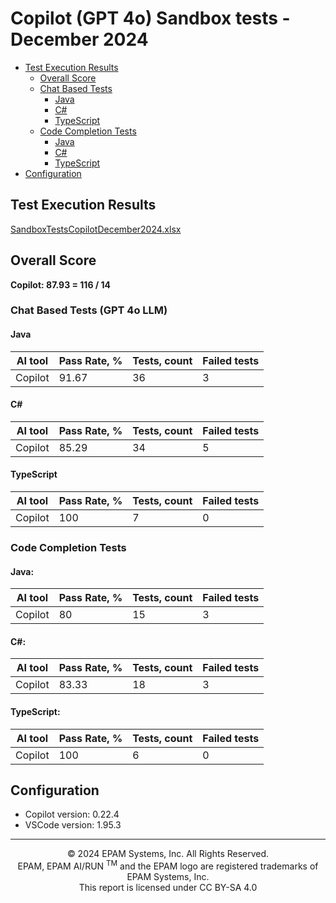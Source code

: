 # **Copilot (GPT 4o) Sandbox tests - December 2024**

- [Test Execution Results](#test-execution-results)
    - [Overall Score](#overall-score)
    - [Chat Based Tests](#chat-based-tests)
        - [Java](#java)
        - [C#](#c)
        - [TypeScript](#typescript)
    - [Code Completion Tests](#code-completion-tests)
        - [Java](#java-1)
        - [C#](#c-1)
        - [TypeScript](#typescript-1)
- [Configuration](#configuration)

## Test Execution Results
[SandboxTestsCopilotDecember2024.xlsx](../../../../reports/SandboxTestsCopilotGpt4oDecember2024.xlsx)

## Overall Score
**Copilot: 87.93 = 116 / 14**

### Chat Based Tests (GPT 4o LLM)

#### Java

| AI tool | Pass Rate, %  | Tests, count | Failed tests |
|---------|---------------|--------------|--------------|
| Copilot | 91.67         | 36           | 3            |

#### C#

| AI tool | Pass Rate, % | Tests, count | Failed tests |
|---------|--------------|--------------|--------------|
| Copilot |  85.29       | 34           | 5            |

#### TypeScript

| AI tool | Pass Rate, % | Tests, count | Failed tests |
|---------|--------------|--------------|--------------|
| Copilot | 100          | 7            | 0            |

### Code Completion Tests

#### Java:

| AI tool | Pass Rate, % | Tests, count | Failed tests |
|---------|--------------|--------------|--------------|
| Copilot | 80           | 15           | 3            |

#### C#:

| AI tool | Pass Rate, % | Tests, count | Failed tests |
|---------|--------------|--------------|--------------|
| Copilot | 83.33        | 18           | 3            |

#### TypeScript:

| AI tool | Pass Rate, % | Tests, count | Failed tests |
|---------|--------------|--------------|--------------|
| Copilot | 100          | 6            | 0            |


## Configuration
- Copilot version: 0.22.4
- VSCode version: 1.95.3

---
<p style="text-align: center;">    © 2024 EPAM Systems, Inc. All Rights Reserved.<br/>    EPAM, EPAM AI/RUN <sup>TM</sup> and the EPAM logo are registered trademarks of EPAM Systems, Inc.<br>    This report is licensed under CC BY-SA 4.0<br/></p> 